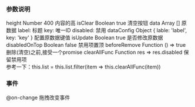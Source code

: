 ### 参数说明
height Number 400 内容的高
isClear Boolean true 清空按钮
data Array [] 原数据
    label: 标题
    key: 唯一ID
    disabled: 禁用
dataConfig Object { lable: 'label', key: 'key' } 配置原数据键值
isUpdate Boolean true 是否修改原数据
disabledOnTop Boolean false 禁用项置顶
beforeRemove Function () => true 删除(清空)之前,接受一个promise
clearAllFunc Function res => res.disabled 保留禁用项  
   参考一下：this.list = this.list.filter(item => this.clearAllFunc(item))

### 事件
@on-change 拖拽改变事件
